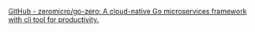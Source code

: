 
[GitHub - zeromicro/go-zero: A cloud-native Go microservices framework with cli tool for productivity.](https://github.com/zeromicro/go-zero)
